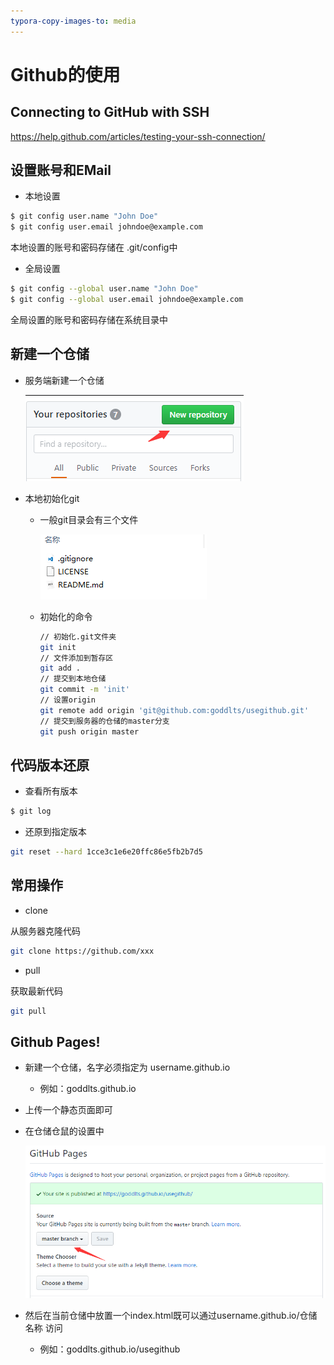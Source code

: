 ```yaml
---
typora-copy-images-to: media
---
```


# Github的使用

## Connecting to GitHub with SSH

https://help.github.com/articles/testing-your-ssh-connection/

## 设置账号和EMail

- 本地设置

```bash
$ git config user.name "John Doe"
$ git config user.email johndoe@example.com
```

本地设置的账号和密码存储在 .git/config中

- 全局设置

```bash
$ git config --global user.name "John Doe"
$ git config --global user.email johndoe@example.com
```

全局设置的账号和密码存储在系统目录中

## 新建一个仓储

- 服务端新建一个仓储

  ![1510909196118](media/1510909196118.png)

- 本地初始化git

  - 一般git目录会有三个文件

    ![1510909215181](media/1510909215181.png)

  - 初始化的命令

    ```bash
    // 初始化.git文件夹
    git init
    // 文件添加到暂存区
    git add .
    // 提交到本地仓储
    git commit -m 'init'
    // 设置origin
    git remote add origin 'git@github.com:goddlts/usegithub.git'
    // 提交到服务器的仓储的master分支
    git push origin master
    ```

## 代码版本还原

- 查看所有版本

```bash
$ git log
```

- 还原到指定版本

```bash
git reset --hard 1cce3c1e6e20ffc86e5fb2b7d5
```

## 常用操作

- clone

从服务器克隆代码

```bash
git clone https://github.com/xxx
```

- pull

获取最新代码

```bash
git pull
```

## Github Pages!

- 新建一个仓储，名字必须指定为 username.github.io

  - 例如：goddlts.github.io

- 上传一个静态页面即可
- 在仓储仓鼠的设置中

  ![1510911690628](media/1510911690628.png)

- 然后在当前仓储中放置一个index.html既可以通过username.github.io/仓储名称   访问
  - 例如：goddlts.github.io/usegithub